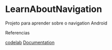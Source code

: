 # LearnAboutNavigation

Projeto para aprender sobre o navigation Android

Referencias

[codelab](https://codelabs.developers.google.com/codelabs/android-navigation/index.html?index=..%2F..index#0)
[Documentation](https://developer.android.com/topic/libraries/architecture/navigation/#principles)
